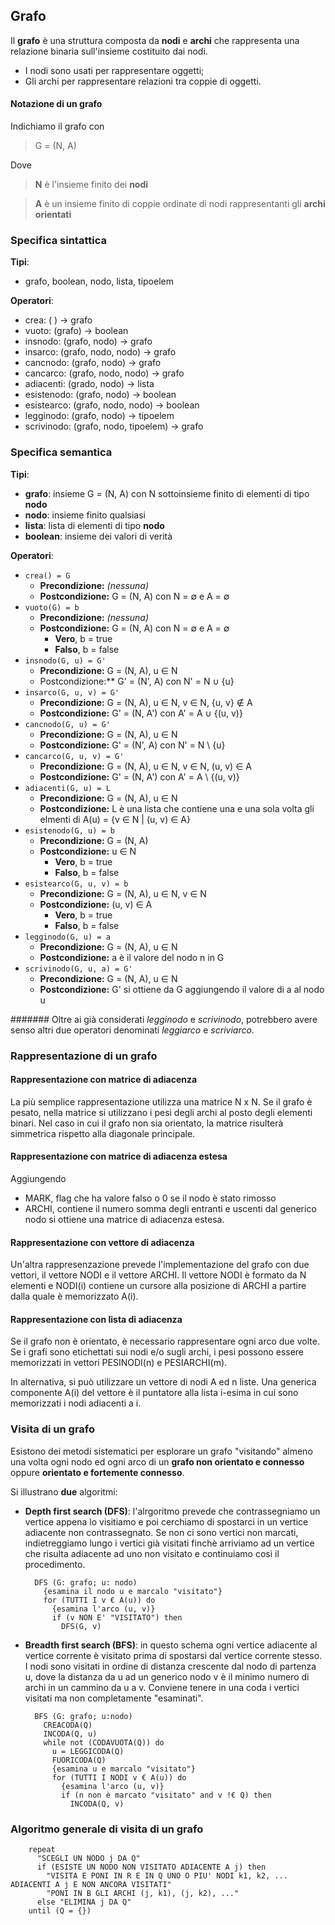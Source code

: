 ## Grafo
Il **grafo** è una struttura composta da **nodi** e **archi** che rappresenta una relazione binaria sull'insieme costituito dai nodi. 
* I nodi sono usati per rappresentare oggetti;
* Gli archi per rappresentare relazioni tra coppie di oggetti.

#### Notazione di un grafo
Indichiamo il grafo con

> G = (N, A)

Dove

> **N** è l'insieme finito dei **nodi**

> **A** è un insieme finito di coppie ordinate di nodi rappresentanti gli **archi orientati**

### Specifica sintattica
**Tipi**:
* grafo, boolean, nodo, lista, tipoelem

**Operatori**:
* crea: ( ) &rightarrow; grafo
* vuoto: (grafo) &rightarrow; boolean
* insnodo: (grafo, nodo) &rightarrow; grafo
* insarco: (grafo, nodo, nodo) &rightarrow; grafo
* cancnodo: (grafo, nodo) &rightarrow; grafo
* cancarco: (grafo, nodo, nodo) &rightarrow; grafo
* adiacenti: (grado, nodo) &rightarrow; lista
* esistenodo: (grafo, nodo) &rightarrow; boolean
* esistearco: (grafo, nodo, nodo) &rightarrow; boolean
* legginodo: (grafo, nodo) &rightarrow; tipoelem
* scrivinodo: (grafo, nodo, tipoelem) &rightarrow; grafo

### Specifica semantica
**Tipi**:
* **grafo**: insieme G = (N, A) con N sottoinsieme finito di elementi di tipo **nodo**
* **nodo**: insieme finito qualsiasi
* **lista**: lista di elementi di tipo **nodo**
* **boolean**: insieme dei valori di verità

**Operatori**:
* `crea() = G`
  * **Precondizione:** *(nessuna)*
  * **Postcondizione:** G = (N, A) con N = &emptyset; e A = &emptyset;
* `vuoto(G) = b`
  * **Precondizione:** *(nessuna)*
  * **Postcondizione:** G = (N, A) con N = &emptyset; e A = &emptyset;
    * **Vero**, b = true
    * **Falso**, b = false
* `insnodo(G, u) = G'`
  * **Precondizione:** G = (N, A), u &in; N
  * Postcondizione:** G' = (N', A) con N' = N &cup; {u}
* `insarco(G, u, v) = G'`
  * **Precondizione:** G = (N, A), u &in; N, v &in; N, {u, v} &notin; A
  * **Postcondizione:** G' = (N, A') con A' = A &cup; {(u, v)}
* `cancnodo(G, u) = G'`
  * **Precondizione:** G = (N, A), u &in; N
  * **Postcondizione:** G' = (N', A) con N' = N \ {u}
* `cancarco(G, u, v) = G'`
  * **Precondizione:** G = (N, A), u &in; N, v &in; N, (u, v) &in; A
  * **Postcondizione:** G' = (N, A') con A' = A \ {(u, v)}
* `adiacenti(G, u) = L`
  * **Precondizione:** G = (N, A), u &in; N
  * **Postcondizione:** L è una lista che contiene una e una sola volta gli elmenti di A(u) = {v &in; N | (u, v) &in; A}
* `esistenodo(G, u) = b`
  * **Precondizione:** G = (N, A)
  * **Postcondizione:** u &in; N
    * **Vero**, b = true
    * **Falso**, b = false
* `esistearco(G, u, v) = b`
  * **Precondizione:** G = (N, A), u &in; N, v &in; N
  * **Postcondizione:** (u, v) &in; A
    * **Vero**, b = true
    * **Falso**, b = false
* `legginodo(G, u) = a`
  * **Precondizione:** G = (N, A), u &in; N
  * **Postcondizione:** a è il valore del nodo n in G
* `scrivinodo(G, u, a) = G'`
  * **Precondizione:** G = (N, A), u &in; N
  * **Postcondizione:** G' si ottiene da G aggiungendo il valore di a al nodo u
  
####### Oltre ai già considerati *legginodo* e *scrivinodo*, potrebbero avere senso altri due operatori denominati *leggiarco* e *scriviarco*.

### Rappresentazione di un grafo

#### Rappresentazione con matrice di adiacenza
La più semplice rappresentazione utilizza una matrice N x N. Se il grafo è pesato, nella matrice si utilizzano i pesi degli archi al posto degli elementi binari. Nel caso in cui il grafo non sia orientato, la matrice risulterà simmetrica rispetto alla diagonale principale.

#### Rappresentazione con matrice di adiacenza estesa
Aggiungendo
* MARK, flag che ha valore falso o 0 se il nodo è stato rimosso
* ARCHI, contiene il numero somma degli entranti e uscenti dal generico nodo
si ottiene una matrice di adiacenza estesa.

#### Rappresentazione con vettore di adiacenza
Un'altra rappresenzazione prevede l'implementazione del grafo con due vettori, il vettore NODI e il vettore ARCHI. Il vettore NODI è formato da N elementi e NODI(i) contiene un cursore alla posizione di ARCHI a partire dalla quale è memorizzato A(i).

#### Rappresentazione con lista di adiacenza
Se il grafo non è orientato, è necessario rappresentare ogni arco due volte. Se i grafi sono etichettati sui nodi e/o sugli archi, i pesi possono essere memorizzati in vettori PESINODI(n) e PESIARCHI(m).

In alternativa, si può utilizzare un vettore di nodi A ed n liste. Una generica componente A(i) del vettore è il puntatore alla lista i-esima in cui sono memorizzati i nodi adiacenti a i.

### Visita di un grafo
Esistono dei metodi sistematici per esplorare un grafo "visitando" almeno una volta ogni nodo ed ogni arco di un **grafo non orientato e connesso** oppure **orientato e fortemente connesso**.

Si illustrano **due** algoritmi:
* **Depth first search (DFS)**: l'alrgoritmo prevede che contrassegniamo un vertice appena lo visitiamo e poi cerchiamo di spostarci in un vertice adiacente non contrassegnato. Se non ci sono vertici non marcati, indietreggiamo lungo i vertici già visitati finchè arriviamo ad un vertice che risulta adiacente ad uno non visitato e continuiamo così il procedimento.

        DFS (G: grafo; u: nodo)
          {esamina il nodo u e marcalo "visitato"}
          for (TUTTI I v € A(u)) do
            {esamina l'arco (u, v)}
            if (v NON E' "VISITATO") then
              DFS(G, v)

* **Breadth first search (BFS)**: in questo schema ogni vertice adiacente al vertice corrente è visitato prima di spostarsi dal vertice corrente stesso. I nodi sono visitati in ordine di distanza crescente dal nodo di partenza u, dove la distanza da u ad un generico nodo v è il minimo numero di archi in un cammino da u a v. Conviene tenere in una coda i vertici visitati ma non completamente "esaminati".

        BFS (G: grafo; u:nodo)
          CREACODA(Q)
          INCODA(Q, u)
          while not (CODAVUOTA(Q)) do 
            u = LEGGICODA(Q)
            FUORICODA(Q)
            {esamina u e marcalo "visitato"}
            for (TUTTI I NODI v € A(u)) do
              {esamina l'arco (u, v)}
              if (n non è marcato "visitato" and v !€ Q) then
                INCODA(Q, v)
                
### Algoritmo generale di visita di un grafo

        repeat
          "SCEGLI UN NODO j DA Q"
          if (ESISTE UN NODO NON VISITATO ADIACENTE A j) then
            "VISITA E PONI IN R E IN Q UNO O PIU' NODI k1, k2, ... ADIACENTI A j E NON ANCORA VISITATI"
            "PONI IN B GLI ARCHI (j, k1), (j, k2), ..."
          else "ELIMINA j DA Q"
        until (Q = {})
